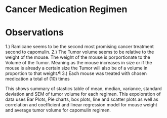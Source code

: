 # Cancer Medication Regimen

# Observations 
1.) Ramicane seems to be the second most promising cancer treatment second to capomulin. 
2.) The Tumor volume seems to be relative to the weight of the mouse. The weight of the mouse is porportionate to the Volume of the Tumor. Meaning as the mouse increases in size or if the mouse is already a certain size the Tumor will also be of a volume in proportion to that weight.¶ 
3.) Each mouse was treated with chosen medication a total of (10) times

This shows summary of stastics table of mean, median, variance, standard deviation and SEM of tumor volume for each regimen.
This expoloration of data uses Bar Plots, Pie charts, box plots, line and scatter plots as well as correlation and coefficient and linear regression model 
for mouse weight and average tumor volume for capomulin regimen.
